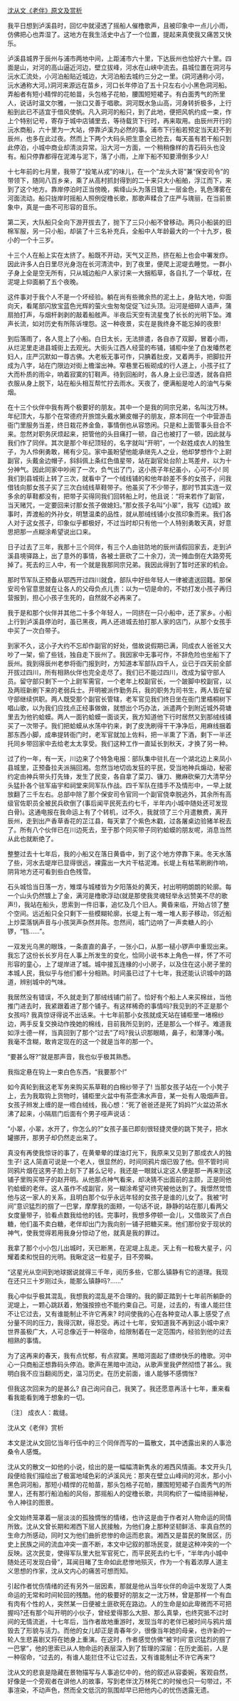 [沈从文《老伴》原文及赏析](https://www.vrrw.net/wx/11140.html)

我平日想到泸溪县时，回忆中就浸透了摇船人催橹歌声，且被印象中一点儿小雨，仿佛把心也弄湿了。这地方在我生活史中占了一个位置，提起来真使我又痛苦又快乐。

泸溪县城界于辰州与浦市两地中间，上距浦市六十里，下达辰州也恰好六十里。四面是山，对河的高山逼近河边，壁立拔峰，河水在山峡中流去。县城位置在洞河与沅水汇流处，小河泊船贴近城边，大河泊船去城约三分之一里。(洞河通称小河，沅水通称大河。)洞河来源远在苗乡，河口长年停泊了五十只左右小小黑色洞河船。弄船者有短小精悍的花帕苗，头包格子花帕，腰围短短裙子。有白面秀气的所里人，说话时温文尔雅，一张口又善于唱歌。洞河既水急山高，河身转折极多，上行船到此已不适宜于借风使帆。凡入洞河的船只，到了此地，便把风帆约成一束，作上个特别记号，寄存于城中店铺里去，等待载货下行时，再来取用。由辰州开行的沅水商船，六十里为一大站，停靠泸溪为必然的事。浦市下行船若预定当天赶不到辰州，也多在此过夜。然而上下两个大码头把生意全已抢去，每天虽有若干船只到此停泊，小城中商业却清淡异常。沿大河一方面，一个稍稍像样的青石码头也没有。船只停靠都得在泥滩与泥下，落了小雨，上岸下船不知要滑倒多少人!

十七年前的七月里，我带了“投笔从戎”的味儿，在一个“龙头大哥”兼“保安司令”的带领下，随同八百乡亲，乘了从高村抓封得到的二十来只大小船舶，浮江而下，来到了这个地方。靠岸停泊时正当傍晚，紫绛山头为落日镀上一层金色，乳色薄雾在河面流动。船只拢岸时摇船人照例促橹长歌，那歌声糅合了庄严与瑰丽，在当前景象中，真是一曲不可形容的音乐。



第二天，大队船只全向下游开拔去了，抛下了三只小船不曾移动。两只小船装的旧棉军服，另一只小船，却装了十三名补充兵，全船中人年龄最大的一个十九岁，极小的一个十三岁。

十三个人在船上实在太挤了。船既不开动，天气又正热，挤在船上也会中署发痧。因此许多人白日里尽光身泡在长河清流中，到了夜里，便爬上泥堤去睡觉。一群小子身上全是空无所有，只从城边船户人家讨来一大捆稻草，各自扎了一个草枕，在泥堤上仰面躺了五个夜晚。

这件事对于我个人不是一个坏经验。躺在尚有些微余热的泥土上，身贴大地，仰面向天，看尾部闪放宝蓝色光辉的萤火虫匆匆促促飞过头顶。沿河是细碎人语声，蒲扇拍打声，与烟杆剥剥的敲着船舷声。半夜后天空有流星曳了长长的光明下坠。滩声长流，如对历史有所陈诉埋怨。这一种夜景，实在是我终身不能忘掉的夜景!

到后落雨了，各人竞上了小船。白日太长，无法排遣，各自赤了双脚，冒着小雨，从烂泥里走进县城街上去观光。大街头江西人经营的布铺，铺柜中坐了白发皤然老妇人，庄严沉默如一尊古佛。大老板无事可作，只腆着肚皮，叉着两手，把脚拉开成为八字，站在门限边对街上檐溜出神。窄巷里石板砌成的行人道上，小孩子扛了大而朴质的雨伞，响着寂寞的钉鞋声。待到回船时，各人身上业已湿透，就各自把衣服从身上脱下，站在船头相互帮忙拧去雨水。天夜了，便满船是呛人的油气与柴烟。

在十三个伙伴中我有两个极要好的朋友。其中一个是我的同宗兄弟，名叫沈万林。年纪顶大，与那个在常德府开旅馆头戴水獭皮帽子的朋友，原本同在一个中营游击衙门里服务当差，终日栽花养金鱼，事情倒也从容悠闲。只是和上面管事头目合不来。忽然对职务厌烦起来，把管他的头目痛打一顿，自己也被打了一顿，因此就与我们作了同伴。其次是那个年纪顶轻的，名字就叫“开明”，一个赵姓成衣人的独生子，为人伶俐勇敢，稀有少见。家中虽盼望他能承继先人之业，他却梦想作个上尉副官，头戴金边帽子，斜斜佩上条红色值星带，站在副官处台阶上骂差弁，以为十分神气。因此同家中吵闹了一次，负气出了门，这小孩子年纪虽小，心可不小! 同我们到县城街上转了三次，就看中了一个绒线铺的和他年龄差不多的女孩子，问我借钱向那女孩子买了三次白绒线草鞋带子。他虽买了不少带子，那时节其实连一双多余的草鞋都没有，把带子买得同我们回转船上时，他且说：“将来若作了副官，当天赌咒，一定要回来讨那女孩子做媳妇。”那女孩子名叫“小翠”，我写《边城》故事时，弄渡船的外孙女，明慧温柔的品性，就从那绒线铺小女孩印象而来。我们各人对于这女孩子，印象似乎都极好，不过当时却只有他一个人特别勇敢天真，好意思把那一点糊涂希望说出口来。

日子过去了三年，我那十三个同伴，有三个人由驻防地的辰州请假回家去，走到泸溪县境驿路上，出了意外的事情，各被土匪砍了二十余刀，流一摊血倒在大路旁死掉了。死去的三人中，有一个就是我那同宗兄弟。我因此得到了暂时还家的机会。

那时节军队正预备从鄂西开过四川就食，部队中好些年轻人一律被遣送回籍。那保安司令官意思就在让各人的父母负点儿责：以为一切是命的，不妨打发小孩子再归营报到，担心小孩子生死的，自然就不必再来了。

我于是和那个伙伴并其他二十多个年轻人，一同挤在一只小船中，还了家乡。小船上行到泸溪县停泊时，虽已黑夜，两人还进城去拍打那人家的店门，从那个女孩手中买了一次白带子。

到家不久，这小子大约不忘却作副官的好处，借故说假期已满，同成衣人爸爸又大吵了一架，偷了些钱，独自走下辰州了。我因家中无事可作，不辞危险也坐船下了辰州。我到得辰州老参将衙门报到时，方知道本军部队四千人，业已于四天前全部开拔过四川，所有相熟伙伴也完全走尽了。我们已不能过四川，改成为留守部人员。留守部只剩下一个上尉军需官，一个老年上校副官长，一个跛脚中校副官，以及两班新刷下来的老弱兵士。开明被派作勤务兵，我的职务为司书生，两人皆在留守部继续供职。两人既受那个副官长管辖，老军官见我们终日坐在衙门里梧桐树下唱山歌，以为我们应找点正经事做做，就想出个巧办法，派遣两个到附近城外荷塘里去为他钓蛤蟆。两人一面钓蛤蟆一面谈天，我方知道他下行时居然又到那绒线铺买了一次带子。我们把蛤蟆从水荡中钓来，剥了皮洗刷得干干净净后，用麻线捆着那东西小脚，成串提转衙门时，老军官就加上佐料，把一半熏了下酒，剩下一半还托同乡带回家中去给老太太享受。我们这种工作一直延长到秋天，才换了另一种。

过了约一年，有一天，川边来了个特急电报：部队集中驻扎在一个湖北边上来凤小县城里，正预备拉夫派捐回湘。忽然当地切齿发狂的平民，受当地神兵煽动，秘密约定由神兵带头打先锋，发生了民变，各自拿了菜刀、镰刀、撇麻砍柴刀大清早分头猛扑各个驻军庙宇和祠堂来同军队作战。四千军队在措手不及情形中，一早上就放翻了三千左右。总部中除了那个保安司令官同一个副官侥幸脱逃外，其余所有高级官佐职员全被民兵砍倒了(事后闻平民死去约七千，半年内小城中随处还可发现白骨)。这通电报在我命运上有了个转机，过不久，我就领了三个月遣散费，离开辰州，走到出产香草香花的芷江县，每天拿了个紫色木戳，过各屠桌边验猪羊税去了。所有八个伙伴已在川边死去，至于那个同买带子同钓蛤蟆的朋友呢，消息当然从此也就断绝了。

整整过去十七年后，我的小船又在落日黄昏中，到了这个地方停靠下来。冬天水落了些，河水去堤岸已显得很远，裸露出一大片干枯泥滩。长堤上有枯苇刷刷作响，阴背地方还可看到些白色残雪。

石头城恰当日落一方，雉堞与城楼皆为夕阳落处的黄天，衬出明明朗朗的轮廓。每一个山头仍然镀上了金，满河是橹歌浮动(就是那使我灵魂轻举永远赞美不尽的歌声!)，我站在船头，思索到一件旧事，追忆及几个旧人。黄昏来临，开始占领了整个空间。远近船只全只剩下一些模糊轮廓，长堤上有一堆一堆人影子移动，邻近船上炒菜落锅声音与小孩哭声杂然并陈。忽然间，城门边响了一声卖糖人的小锣，“铛……”。

一双发光乌黑的眼珠，一条直直的鼻子，一张小口，从那一槌小锣声中重现出来。我忘了这份长长岁月在人事上所发生的变化，恰同小说书本上角色一样，怀了不可形容的童心，上了堤岸进了城。城中接瓦连椽的小小房子，以及住在这小房子里的本城人民，我似乎与他们都十分相熟。时间虽已过了十七年，我还能认识城中的路道，辨别城中的气味。

我居然没有错误，不久就走到了那绒线铺门前了。恰好有个船上人来买棉丝，当他推门进去时，我紧跟着进了那个铺子。有这样稀奇的事情吗?我见到的不正是那个女孩吗? 我真惊讶得说不出话来。十七年前那小女孩就成天站在铺柜里一堵棉纱边，两手反复交换动作挽她的棉线，目前我所见到的，还是那么一个样子。难道我如浮士德一样，当真回到了那个“过去”了吗?我认识那眼睛，鼻子，和薄薄小嘴。我毫不含糊，敢肯定现在的这一个就是当年的那一个。

“要甚么呀?”就是那声音，我也似乎极其熟悉。

我指定悬在钩上一束白色东西，“我要那个!”

如今真轮到我这老军务来购买系草鞋的白棉纱带子了! 当那女孩子站在一个小凳子上，去为我取钩上货物时，铺柜里火盆中有茶壶沸水声音，某一处有人吸烟声音。女孩子辫发上缠的是一绺白绒线，我心想：“死了爸爸还是死了妈妈?”火盆边茶水沸了起来，小隔扇门后面有个男子哑声说话：

“小翠，小翠，水开了，你怎么的?”女孩子虽已即刻很轻捷灵便的跳下凳子，把水罐挪开，那男子却仍然走出来了。

真没有再使我惊讶的事了，在黄晕晕的煤油灯光下，我原来又见到了那成衣人的独生子! 这人简直可说是一个老人，很显然的，时间同鸦片烟已毁了他。但不管时间同鸦片烟在这男子脸上刻下了甚么记号，我还是一眼就认定这人便是那一再来到这铺子里购买带子的赵开明。从他那点神气看来，却决猜不出面前的主顾，正是同他钓蛤蟆的老伴。这人虽作不成副官，另一糊涂希望可终究被他达到了。我憬然觉悟他与这一家人的关系，且明白那个似乎永远年轻的女孩子是谁的儿女了。我被“时间”意识猛烈的掴了一巴掌，摩摩我的面颊，一句话不说，静静的站在那儿看两父女度量带子，验看点数我给他的钱。完事时，我想多停顿一会儿，又借故买了点白糖，他们虽不卖白糖，老伴却出门为我向别一铺子把糖买来。他们那份安于现状的神气，使我觉得若用我身分惊动了他，就真是我的罪过。

我拿了那个小小包儿出城时，天已断黑，在泥堤上乱走。天上有一粒极大星子，闪耀着柔和悦目的光明。我瞅定这一粒星子，目不旁瞬。

“这星光从空间到地球据说就得三千年，阅历多些，它那么镇静有它的道理。我现在还只三十岁刚过头，能那么镇静吗?……”

我心中似乎极其混乱，我想我的混乱是不合理的。我的脚正踏到十七年前所躺卧的泥堤上，一颗心跳跃着，勉强按捺也不能约束自己。可是，过去的，有谁人能拦住不让它过去，又有谁能制止不许它再来? 时间使我的心在各种变动人事上感受了点分量不同的压力，我得沉默，得忍受。再过十七年，安知道我不再到这小城中来?世界虽极广大，人可总像近于一种宿命，给限制着在一定范围内，经验到他的过去相熟的事情。

为了这再来的春天，我有点忧郁，有点寂寞。黑暗河面起了缥缈快乐的橹歌。河中心一只商船正想靠码头停泊。歌声在黑暗中流动，从歌声里我俨然彻悟了甚么。我明白我不应当翻阅历史，温习历史。在历史前面，谁人能够不感惆怅?

但我这次回来为的是甚么? 自己询问自己，我笑了。我还愿意再活十七年，重来看看我能看到难于想象的一切。

〔注〕 成衣人：裁缝。

沈从文《老伴》赏析

本文是沈从文回忆当年行伍中的三个同伴而写的一篇散文，其中透露出来的人事沧桑令人感慨。

沈从文的散文一如他的小说，绘出的是一幅幅清新隽永的湘西风情画。本文开头几段便给我们描绘出了极富地域色彩的泸溪风光：那夹在壁立山峰间的河水，那小小黑色洞河船，那短小精悍的花帕苗，那头包格子花帕，腰围短短裙子白面秀气的所里人，还有那行船泊船的风俗，那摇船人的促橹长歌，共同构织了一幅绮丽神秘，令人神往的图景。

全文始终笼罩着一层淡淡的孤独惆怅的情绪，也许这是由于作者对人物命运的同情所致。沈从文曾长期和湘西下层人民接触，为他们身上那种坚韧鲜活、率真自然的生命力所感动，同时又为他们曲折悲惨的命运而悲哀。湘西又是苗民的聚居区，历史上民族之间的流血冲突一直不断，本文中记叙的那场民变，就是这种冲突的一个反映。这次民变，使得军队里大批军官死亡，而平民死去约七千，“半年内小城中随处还可发现白骨”，耳闻目睹了生命如此悲惨地殒灭，作为一个有着浓厚人道主义思想的作家，沈从文内心的痛苦可想而知。

引起作者忧伤情绪的还有另外一层因素，那就是他从当年伙伴的命运中发现了人类命运的无常和时间轮回的残酷。他的极要好的朋友之一沈万林，曾是那样一个有血有肉有个性的人，突然某一日便被土匪砍死在路边。人的生命是如此卑微而不可把握吗?还有那个叫开明的小伙子，曾经爱得那么大胆、那么真挚，也终究抵不过时间的无情流逝，十七年后，当作者故地重游时，发现当年的老伴已被时间与鸦片烟毁去了形貌与活力。而他的女儿却正是青春年少，很像当年她的母亲，也许新的一轮人生悲喜剧又将在她身上重演。在这时，作者感觉仿佛“被‘时间’意识猛烈的掴了一巴掌”，他的思索已从人物命运的表层深入到了哲理的深层：在历史面前，人是一种宿命，“过去的，有谁人能拦住不让它过去，又有谁能制止不许它再来”?

沈从文的悲哀是隐藏在景物描写与人事追忆中的，他的叙述从容委婉，客观自然，好像是一个旁观者在讲他人的故事，写到老伴沈万林死亡的时候也只一句带过，不事渲染，不动声色，然而全文低沉的氛围却早已把他内心的忧伤透露无遗。


